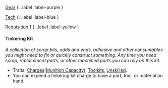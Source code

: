 
[Gear](Game/Gear-List)
{: .label .label-purple }

[Tech](Game/Tech)
{: .label .label-blue }

[Requisition 1](Game/Deployment#Requisition)
{: .label .label-yellow }
#### Tinkering Kit
*A collection of scrap bits, odds and ends, adhesive and other consumables you might need to fix or quickly construct something. Any time you need scrap, replacement parts, or other machined parts you can rely on this kit.*
* Traits: [Charges](Game/Core/Blocks/Charges)([Munition Capacity](Game/Additional-Attributes#Munition%20Capacity)), [Toolkits](Game/Core/Blocks/Toolkits), [Unskilled](Game/Core/Blocks/Unskilled).
* You can expend a tinkering kit charge to have a part, tool, or material on hand.

